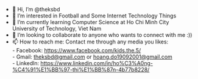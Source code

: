 - 👋 Hi, I’m @theksbd
- 👀 I’m interested in Football and Some Internet Technology Things
- 🌱 I’m currently learning Computer Science at Ho Chi Minh City University of Technology, Viet Nam
- 💞️ I’m looking to collaborate to anyone who wants to connect with me :))
- 📫 How to reach me: Contact me through any media you likes:  
                      - Facebook: https://www.facebook.com/kids.the.5/  
                      - Gmail: theksbd@gmail.com  or hoang.do19092001@gmail.com  
                      - Linkedln: https://www.linkedin.com/in/ho%C3%A0ng-%C4%91%E1%BB%97-thi%E1%BB%87n-4b77b8228/  

<!---
theksbd/theksbd is a ✨ special ✨ repository because its `README.md` (this file) appears on your GitHub profile.
You can click the Preview link to take a look at your changes.
--->
